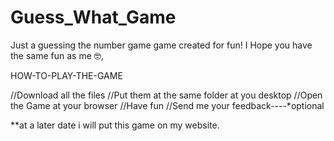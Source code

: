 # Guess_What_Game
Just a guessing the number game game created for fun! I Hope you have the same fun as me 🤓,

HOW-TO-PLAY-THE-GAME

//Download all the files 
//Put them at the same folder at you desktop
//Open the Game at your browser
//Have fun
//Send me your feedback----*optional



**at a later date i will put this game on my website.
